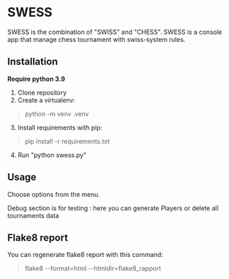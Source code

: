 # SWESS

SWESS is the combination of "SWISS" and "CHESS". SWESS is a console app that manage chess tournament with swiss-system rules.

## Installation

**Require python 3.9**

1. Clone repository
2. Create a virtualenv:
>python -m venv .venv
3. Install requirements with pip:
>pip install -r requirements.txt
4. Run "python swess.py"

## Usage

Choose options from the menu.

Debug section is for testing : here you can generate Players or delete all tournaments data

## Flake8 report

You can regenerate flake8 report with this command:

>flake8 --format=html --htmldir=flake8_rapport
